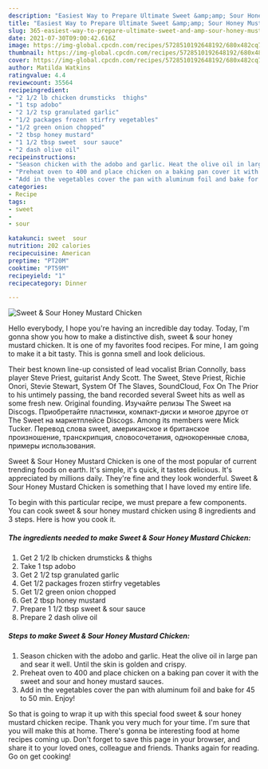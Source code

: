 ```yaml
---
description: "Easiest Way to Prepare Ultimate Sweet &amp;amp; Sour Honey Mustard Chicken"
title: "Easiest Way to Prepare Ultimate Sweet &amp;amp; Sour Honey Mustard Chicken"
slug: 365-easiest-way-to-prepare-ultimate-sweet-and-amp-sour-honey-mustard-chicken
date: 2021-07-30T09:00:42.616Z
image: https://img-global.cpcdn.com/recipes/5728510192648192/680x482cq70/sweet-sour-honey-mustard-chicken-recipe-main-photo.jpg
thumbnail: https://img-global.cpcdn.com/recipes/5728510192648192/680x482cq70/sweet-sour-honey-mustard-chicken-recipe-main-photo.jpg
cover: https://img-global.cpcdn.com/recipes/5728510192648192/680x482cq70/sweet-sour-honey-mustard-chicken-recipe-main-photo.jpg
author: Matilda Watkins
ratingvalue: 4.4
reviewcount: 35564
recipeingredient:
- "2 1/2 lb chicken drumsticks  thighs"
- "1 tsp adobo"
- "2 1/2 tsp granulated garlic"
- "1/2 packages frozen stirfry vegetables"
- "1/2 green onion chopped"
- "2 tbsp honey mustard"
- "1 1/2 tbsp sweet  sour sauce"
- "2 dash olive oil"
recipeinstructions:
- "Season chicken with the adobo and garlic. Heat the olive oil in large pan and sear it well. Until the skin is golden and crispy."
- "Preheat oven to 400 and place chicken on a baking pan cover it with the sweet and sour and honey mustard sauces."
- "Add in the vegetables cover the pan with aluminum foil and bake for 45 to 50 min. Enjoy!"
categories:
- Recipe
tags:
- sweet
- 
- sour

katakunci: sweet  sour 
nutrition: 202 calories
recipecuisine: American
preptime: "PT20M"
cooktime: "PT59M"
recipeyield: "1"
recipecategory: Dinner

---
```



![Sweet &amp; Sour Honey Mustard Chicken](https://img-global.cpcdn.com/recipes/5728510192648192/680x482cq70/sweet-sour-honey-mustard-chicken-recipe-main-photo.jpg)

Hello everybody, I hope you're having an incredible day today. Today, I'm gonna show you how to make a distinctive dish, sweet &amp; sour honey mustard chicken. It is one of my favorites food recipes. For mine, I am going to make it a bit tasty. This is gonna smell and look delicious.

Their best known line-up consisted of lead vocalist Brian Connolly, bass player Steve Priest, guitarist Andy Scott. The Sweet, Steve Priest, Richie Onori, Stevie Stewart, System Of The Slaves, SoundCloud, Fox On The Prior to his untimely passing, the band recorded several Sweet hits as well as some fresh new. Original founding. Изучайте релизы The Sweet на Discogs. Приобретайте пластинки, компакт-диски и многое другое от The Sweet на маркетплейсе Discogs. Among its members were Mick Tucker. Перевод слова sweet, американское и британское произношение, транскрипция, словосочетания, однокоренные слова, примеры использования.

Sweet &amp; Sour Honey Mustard Chicken is one of the most popular of current trending foods on earth. It's simple, it's quick, it tastes delicious. It's appreciated by millions daily. They're fine and they look wonderful. Sweet &amp; Sour Honey Mustard Chicken is something that I have loved my entire life.


To begin with this particular recipe, we must prepare a few components. You can cook sweet &amp; sour honey mustard chicken using 8 ingredients and 3 steps. Here is how you cook it.

<!--inarticleads1-->

##### The ingredients needed to make Sweet &amp; Sour Honey Mustard Chicken:

1. Get 2 1/2 lb chicken drumsticks &amp; thighs
1. Take 1 tsp adobo
1. Get 2 1/2 tsp granulated garlic
1. Get 1/2 packages frozen stirfry vegetables
1. Get 1/2 green onion chopped
1. Get 2 tbsp honey mustard
1. Prepare 1 1/2 tbsp sweet &amp; sour sauce
1. Prepare 2 dash olive oil




<!--inarticleads2-->

##### Steps to make Sweet &amp; Sour Honey Mustard Chicken:

1. Season chicken with the adobo and garlic. Heat the olive oil in large pan and sear it well. Until the skin is golden and crispy.
1. Preheat oven to 400 and place chicken on a baking pan cover it with the sweet and sour and honey mustard sauces.
1. Add in the vegetables cover the pan with aluminum foil and bake for 45 to 50 min. Enjoy!




So that is going to wrap it up with this special food sweet &amp; sour honey mustard chicken recipe. Thank you very much for your time. I'm sure that you will make this at home. There's gonna be interesting food at home recipes coming up. Don't forget to save this page in your browser, and share it to your loved ones, colleague and friends. Thanks again for reading. Go on get cooking!
